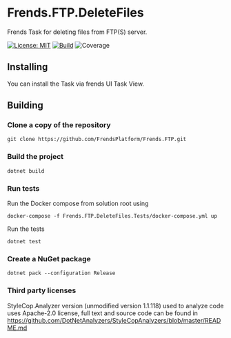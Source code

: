 # Frends.FTP.DeleteFiles
Frends Task for deleting files from FTP(S) server.

[![License: MIT](https://img.shields.io/badge/License-MIT-green.svg)](https://opensource.org/licenses/MIT)
[![Build](https://github.com/FrendsPlatform/Frends.FTP/actions/workflows/DeleteFiles_build_and_test_on_main.yml/badge.svg)](https://github.com/FrendsPlatform/Frends.FTP/actions)
![Coverage](https://app-github-custom-badges.azurewebsites.net/Badge?key=FrendsPlatform/Frends.FTP/Frends.FTP.DeleteFiles|main)

## Installing

You can install the Task via frends UI Task View.

## Building

### Clone a copy of the repository

`git clone https://github.com/FrendsPlatform/Frends.FTP.git`

### Build the project

`dotnet build`

### Run tests

Run the Docker compose from solution root using

`docker-compose -f Frends.FTP.DeleteFiles.Tests/docker-compose.yml up`

Run the tests

`dotnet test`

### Create a NuGet package

`dotnet pack --configuration Release`

### Third party licenses

StyleCop.Analyzer version (unmodified version 1.1.118) used to analyze code uses Apache-2.0 license, full text and source code can be found in https://github.com/DotNetAnalyzers/StyleCopAnalyzers/blob/master/README.md
